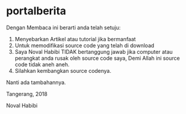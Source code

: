 # portalberita
Dengan Membaca ini berarti anda telah setuju:
1.	Menyebarkan Artikel atau tutorial jika bermanfaat
2.	Untuk memodifikasi source code yang telah di download
3.	Saya Noval Habibi TIDAK bertanggung jawab jika computer atau perangkat anda rusak oleh source code saya, Demi Allah ini source code tidak aneh aneh.
4.	Silahkan kembangkan source codenya.




Nanti ada tambahannya.














Tangerang, 2018


Noval Habibi

